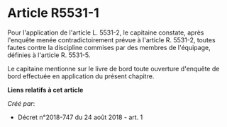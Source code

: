 # Article R5531-1

Pour l'application de l'article L. 5531-2, le capitaine constate, après l'enquête menée contradictoirement prévue à l'article
R. 5531-2, toutes fautes contre la discipline commises par des membres de l'équipage, définies à l'article R. 5531-5.

Le capitaine mentionne sur le livre de bord toute ouverture d'enquête de bord effectuée en application du présent chapitre.

**Liens relatifs à cet article**

_Créé par_:

  - Décret n°2018-747 du 24 août 2018 - art. 1
